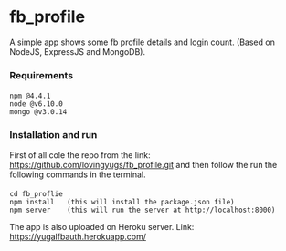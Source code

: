 # fb_profile
A simple app shows some fb profile details and login count. (Based on NodeJS, ExpressJS and  MongoDB).

### Requirements
####
	npm @4.4.1
	node @v6.10.0
	mongo @v3.0.14
### Installation and run
First of all cole the repo from the link: https://github.com/lovingyugs/fb_profile.git
and then follow the run the following commands in the terminal.
####
    cd fb_proflie
    npm install   (this will install the package.json file)
    npm server    (this will run the server at http://localhost:8000)

The app is also uploaded on Heroku server. Link: https://yugalfbauth.herokuapp.com/


